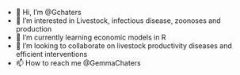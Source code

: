- 👋 Hi, I’m @Gchaters
- 👀 I’m interested in Livestock, infectious disease, zoonoses and production
- 🌱 I’m currently learning economic models in R
- 💞️ I’m looking to collaborate on livestock productivity diseases and efficient interventions
- 📫 How to reach me @GemmaChaters

<!---
Gchaters/Gchaters is a ✨ special ✨ repository because its `README.md` (this file) appears on your GitHub profile.
You can click the Preview link to take a look at your changes.
--->
